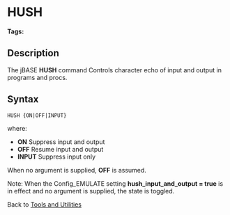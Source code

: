 # HUSH

<PageHeader />

**Tags:**
<badge text='input supression' vertical='middle' />

## Description

The jBASE **HUSH** command Controls character echo of input and output in programs and procs.

## Syntax

```
HUSH {ON|OFF|INPUT}
```

where:

- **ON** Suppress input and output
- **OFF** Resume input and output
- **INPUT** Suppress input only

When no argument is supplied, **OFF** is assumed.

Note: When the Config\_EMULATE setting **hush\_input\_and\_output = true** is in effect and no argument is supplied, the state is toggled.

Back to [Tools and Utilities](./../README.md)

<PageFooter />
